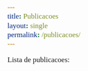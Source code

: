 ```yaml
---
title: Publicacoes
layout: single
permalink: /publicacoes/
---
```


<bibtex src="/assets/bibs/pablo_barros.bib"></bibtex>

<script type="text/javascript" src="https://cdn.jsdelivr.net/gh/pcooksey/bibtex-js@1.0.0/src/bibtex_js.js"></script>


<script>    
		$(function() {
		  $("#Fontselector").on("change",function() {
		    var font = $("#Fontselector option:selected").text();
		    console.log(font);

		    $('.title.fonters').each(function() {
		    	$(this).css("font-family",font);
		    });
		  });
		});
		function reset() {
			$("select").each(function () {
			  localStorage.setItem($(this).attr("id"),"");
			  $(this).val("");
			});
			$("#searchbar").val("");
			$("#searchbar").trigger('change');
		}
		function resetOtherFilters(changedId) {
  $("select").each(function() {
    if ($(this).attr("id") !== changedId) {
      $(this).val("");
    }
  });
  $("#searchbar").val("");
}

$("#authorselectfirst, #authorselect").on("change", function() {
  resetOtherFilters($(this).attr("id"));
  $(this).trigger('change');
});

</script>

<style>
	    html,body,span,h1 {
	    	font-family: "Times New Roman", Times, serif;
	    	font-size: 17px;
	    }
	    bibtex { display: none; }
	    .searchbar { margin-left:0px;}
	    #bibtex_errors { margin-top:10px; color: red;}
	    h1.header {margin-left:8px;}
	    h1.YEAR { font-size: 17px; font-weight: bold; display: inline; margin-left:8px;}


</style>

Lista de publicacoes:

<div id="bibtex_display"></div>

<div id="bibtex_display">

<div class="if bibtex_template" style="display: none;">
        <ul>
            <li>
      <span class="if journal !nolink">
            <a class="bibtexVar" href="+URLORDEFAULT+" extra="BIBTEXKEY">
            <span style="text-decoration: underline;" class="title"></span>,
            </a>
      </span>

                <span class="if title nolink">
            <span class="title"></span>,
      </span>
                <div class="if author">
                    <span class="author"></span>
                </div>
                <div>
                    <span class="if journal"><em><span class="journal"></span></em>,</span>
                    <span class="if booktitle">In <em><span class="booktitle"></span></em>,</span>
                    <span class="if editor"><span class="editor"></span> (editors),</span>
                    <span class="if publisher"><em><span class="publisher"></span></em>,</span>
                    <span class="if !journal number">Technical report <span class="number"></span>,</span>
                    <span class="if institution"><span class="institution"></span>,</span>
                    <span class="if address"><span class="address"></span>,</span>
                    <span class="if volume"><span class="volume"></span>,</span>
                    <span class="if journal number">(<span class="number"></span>),</span>
                    <span class="if pages"> pages <span class="pages"></span>,</span>
                    <span class="if month"><span class="month"></span>,</span>
                    <span class="if year"><span class="year"></span>.</span>
                    <span class="if note"><span class="note"></span>.</span>
                    <a class="bibtexVar" role="button" data-toggle="collapse" href="#bib+BIBTEXKEY+"
                       aria-expanded="false" aria-controls="bib+BIBTEXKEY+" extra="BIBTEXKEY">
                        [bib]
                    </a>
                </div>
                <div class="bibtexVar collapse" id="bib+BIBTEXKEY+" extra="BIBTEXKEY">
                    <div class="well">
                        <pre><span class="bibtexraw noread"></span></pre>
                    </div>
                </div>
                <div style="display:none"><span class="bibtextype"></span></div>
                <div style="display:none"><span class="if topic"><span class="topic"></span></span></div>
            </li>
        </ul>
    </div>

</div>